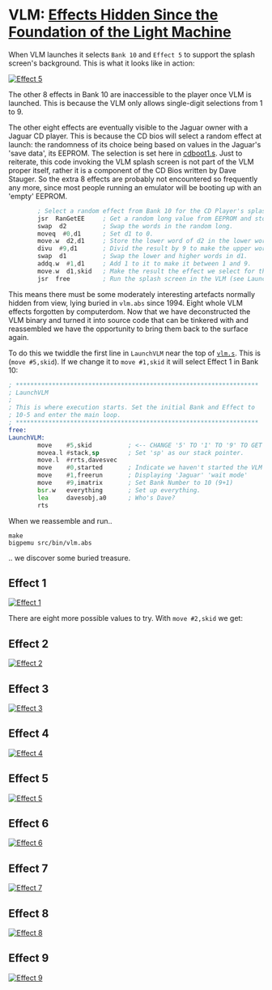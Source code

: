 # VLM: [Effects Hidden Since the Foundation of the Light Machine](https://en.wikipedia.org/wiki/Things_Hidden_Since_the_Foundation_of_the_World)

When VLM launches it selects `Bank 10` and  `Effect 5` to support the splash screen's background. This is what it looks like in action:

[![Effect 5](https://github.com/user-attachments/assets/39491849-47e9-4879-8b1b-7465346fccd5)](https://www.youtube.com/watch?v=qJTREi4NCwY)

The other 8 effects in Bank 10 are inaccessible to the player once VLM is launched. This is because the VLM
only allows single-digit selections from 1 to 9.

The other eight effects are eventually visible to the Jaguar owner with a Jaguar CD player. This is because the
CD bios will select a random effect at launch: the randomness of its choice being based on values in the Jaguar's
'save data', its EEPROM. The selection is set
here in [cdboot1.s](../cdboot1.s#L328). Just to reiterate, this code invoking the VLM splash screen is not part of the VLM proper itself,
rather it is a component of the CD Bios written by Dave Stauger. So the extra 8 effects are probably not encountered
so frequently any more, since most people running an emulator will be booting up with an 'empty' EEPROM.

```asm
        ; Select a random effect from Bank 10 for the CD Player's splash screen.
        jsr  RanGetEE     ; Get a random long value from EEPROM and store it in d2.
        swap  d2          ; Swap the words in the random long.
        moveq  #0,d1      ; Set d1 to 0.
        move.w  d2,d1     ; Store the lower word of d2 in the lower word of d1.
        divu  #9,d1       ; Divid the result by 9 to make the upper word between 0 and 8.
        swap  d1          ; Swap the lower and higher words in d1.
        addq.w  #1,d1     ; Add 1 to it to make it between 1 and 9.
        move.w  d1,skid   ; Make the result the effect we select for the splash screen.
        jsr  free         ; Run the splash screen in the VLM (see LaunchVLM).
```

This means there must be some moderately interesting artefacts normally hidden from view, lying buried in 
`vlm.abs` since 1994. Eight whole VLM effects forgotten by computerdom. Now that we have deconstructed 
the VLM binary and turned it into source code that can be
tinkered with and reassembled we have the opportunity to bring them back to the surface again.

To do this we twiddle the first line in `LaunchVLM` near the top of [`vlm.s`](vlm.s). This is (`move #5,skid`).
If we change it to `move #1,skid` it will select Effect 1 in Bank 10:

```asm
; *******************************************************************
; LaunchVLM
;
; This is where execution starts. Set the initial Bank and Effect to
; 10-5 and enter the main loop.
; *******************************************************************
free:
LaunchVLM:
        move    #5,skid          ; <-- CHANGE '5' TO '1' TO '9' TO GET A NEW EFFECT!
        movea.l #stack,sp        ; Set 'sp' as our stack pointer.
        move.l  #rrts,davesvec
        move    #0,started       ; Indicate we haven't started the VLM yet.
        move    #1,freerun       ; Displaying 'Jaguar' 'wait mode'
        move    #9,imatrix       ; Set Bank Number to 10 (9+1)
        bsr.w   everything       ; Set up everything.
        lea     davesobj,a0      ; Who's Dave?
        rts
```

When we reassemble and run..

```
make
bigpemu src/bin/vlm.abs
```

.. we discover some buried treasure.

## Effect 1

[![Effect 1](https://github.com/user-attachments/assets/8a7b6d98-d0d5-40ff-b0e2-82c63af6ccf3)](https://www.youtube.com/watch?v=305jcrvpkqU)

There are eight more possible values to try. With `move #2,skid` we get:

## Effect 2

[![Effect 2](https://github.com/user-attachments/assets/bc2efd87-9946-4aeb-9538-f0f714adbad3)](https://www.youtube.com/watch?v=cPo-Yd92Uxg)

## Effect 3

[![Effect 3](https://github.com/user-attachments/assets/bd9d09d1-fbb3-4d7b-aad3-f8fd58dbcb00)](https://www.youtube.com/watch?v=nxgBADcgong)

## Effect 4

[![Effect 4](https://github.com/user-attachments/assets/7ec1547e-901b-4135-b856-972da4d3f614)](https://www.youtube.com/watch?v=iYFedyA8NNM)

## Effect 5

[![Effect 5](https://github.com/user-attachments/assets/a6b96b86-c089-4d4d-9e75-f1f5688d9412)](https://www.youtube.com/watch?v=qJTREi4NCwY)

## Effect 6

[![Effect 6](https://github.com/user-attachments/assets/ae40430a-ca05-402f-8409-d60c05abea59)](https://www.youtube.com/watch?v=M_2NZCb2xW0)

## Effect 7

[![Effect 7](https://github.com/user-attachments/assets/84a1cc9a-dfc4-4960-91c0-271f69e815ae)](https://www.youtube.com/watch?v=N56szSGV1ts)

## Effect 8

[![Effect 8](https://github.com/user-attachments/assets/05c222f4-0fb3-4ef4-ba59-d3ff91ed7f63)](https://www.youtube.com/watch?v=uww-Cvj3VKM)

## Effect 9

[![Effect 9](https://github.com/user-attachments/assets/a2411dcb-f390-4534-add3-b2b728fc45ba)](https://www.youtube.com/watch?v=MAt_qdciuG4)


